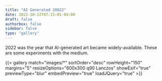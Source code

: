```yaml
---
title: "AI Generated 20022"
date: 2022-10-22T07:15:01-04:00
draft: false
authorbox: false
sidebar: false
type: "gallery"
---
```

2022 was the year that AI-generated art became widely-available. These are some experiments with the medium.

<!--more-->

{{< gallery match="images/*" sortOrder="desc" rowHeight="150" margins="5" resizeOptions="600x300 q90 Lanczos" showExif="true" previewType="blur" embedPreview="true" loadJQuery="true" >}}
